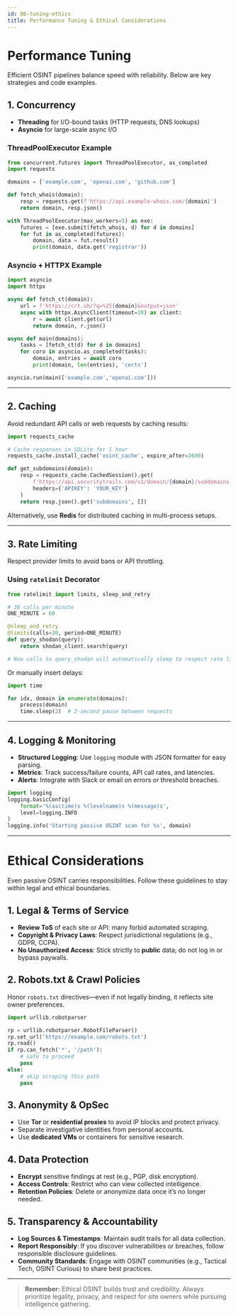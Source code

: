 ```yaml
---
id: 06-tuning-ethics
title: Performance Tuning & Ethical Considerations
---
```


# Performance Tuning

Efficient OSINT pipelines balance speed with reliability. Below are key strategies and code examples.

## 1. Concurrency

- **Threading** for I/O-bound tasks (HTTP requests, DNS lookups)  
- **Asyncio** for large-scale async I/O  

### ThreadPoolExecutor Example

```python
from concurrent.futures import ThreadPoolExecutor, as_completed
import requests

domains = ['example.com', 'openai.com', 'github.com']

def fetch_whois(domain):
    resp = requests.get(f'https://api.example-whois.com/{domain}')
    return domain, resp.json()

with ThreadPoolExecutor(max_workers=5) as exe:
    futures = [exe.submit(fetch_whois, d) for d in domains]
    for fut in as_completed(futures):
        domain, data = fut.result()
        print(domain, data.get('registrar'))
```

### Asyncio + HTTPX Example

```python
import asyncio
import httpx

async def fetch_ct(domain):
    url = f'https://crt.sh/?q=%25{domain}&output=json'
    async with httpx.AsyncClient(timeout=10) as client:
        r = await client.get(url)
        return domain, r.json()

async def main(domains):
    tasks = [fetch_ct(d) for d in domains]
    for coro in asyncio.as_completed(tasks):
        domain, entries = await coro
        print(domain, len(entries), 'certs')

asyncio.run(main(['example.com','openai.com']))
```

---

## 2. Caching

Avoid redundant API calls or web requests by caching results:

```python
import requests_cache

# Cache responses in SQLite for 1 hour
requests_cache.install_cache('osint_cache', expire_after=3600)

def get_subdomains(domain):
    resp = requests_cache.CachedSession().get(
        f'https://api.securitytrails.com/v1/domain/{domain}/subdomains',
        headers={'APIKEY': 'YOUR_KEY'}
    )
    return resp.json().get('subdomains', [])
```

Alternatively, use **Redis** for distributed caching in multi-process setups.

---

## 3. Rate Limiting

Respect provider limits to avoid bans or API throttling.

### Using `ratelimit` Decorator

```python
from ratelimit import limits, sleep_and_retry

# 30 calls per minute
ONE_MINUTE = 60

@sleep_and_retry
@limits(calls=30, period=ONE_MINUTE)
def query_shodan(query):
    return shodan_client.search(query)

# Now calls to query_shodan will automatically sleep to respect rate limits
```

Or manually insert delays:

```python
import time

for idx, domain in enumerate(domains):
    process(domain)
    time.sleep(2)  # 2-second pause between requests
```

---

## 4. Logging & Monitoring

- **Structured Logging**: Use `logging` module with JSON formatter for easy parsing.  
- **Metrics**: Track success/failure counts, API call rates, and latencies.  
- **Alerts**: Integrate with Slack or email on errors or threshold breaches.

```python
import logging
logging.basicConfig(
    format='%(asctime)s %(levelname)s %(message)s',
    level=logging.INFO
)
logging.info('Starting passive OSINT scan for %s', domain)
```

---

# Ethical Considerations

Even passive OSINT carries responsibilities. Follow these guidelines to stay within legal and ethical boundaries.

## 1. Legal & Terms of Service

- **Review ToS** of each site or API: many forbid automated scraping.  
- **Copyright & Privacy Laws**: Respect jurisdictional regulations (e.g., GDPR, CCPA).  
- **No Unauthorized Access**: Stick strictly to **public** data; do not log in or bypass paywalls.

## 2. Robots.txt & Crawl Policies

Honor `robots.txt` directives—even if not legally binding, it reflects site owner preferences.

```python
import urllib.robotparser

rp = urllib.robotparser.RobotFileParser()
rp.set_url('https://example.com/robots.txt')
rp.read()
if rp.can_fetch('*', '/path'):
    # safe to proceed
    pass
else:
    # skip scraping this path
    pass
```

## 3. Anonymity & OpSec

- Use **Tor** or **residential proxies** to avoid IP blocks and protect privacy.  
- Separate investigative identities from personal accounts.  
- Use **dedicated VMs** or containers for sensitive research.

## 4. Data Protection

- **Encrypt** sensitive findings at rest (e.g., PGP, disk encryption).  
- **Access Controls**: Restrict who can view collected intelligence.  
- **Retention Policies**: Delete or anonymize data once it’s no longer needed.

## 5. Transparency & Accountability

- **Log Sources & Timestamps**: Maintain audit trails for all data collection.  
- **Report Responsibly**: If you discover vulnerabilities or breaches, follow responsible disclosure guidelines.  
- **Community Standards**: Engage with OSINT communities (e.g., Tactical Tech, OSINT Curious) to share best practices.

---

> **Remember:** Ethical OSINT builds trust and credibility. Always prioritize legality, privacy, and respect for site owners while pursuing intelligence gathering.
